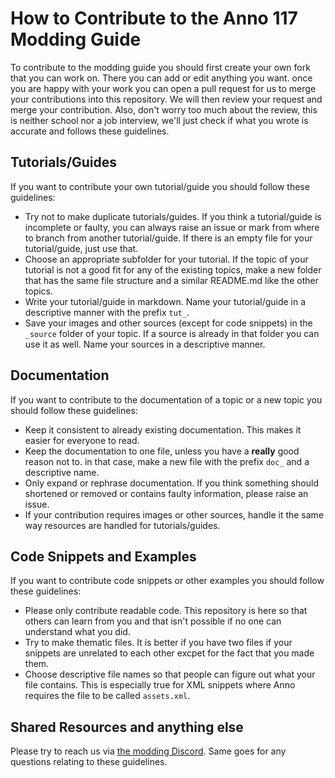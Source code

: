 # How to Contribute to the Anno 117 Modding Guide

To contribute to the modding guide you should first create your own fork that you can work on. There you can add or edit anything you want. once you are happy with your work you can open a pull request for us to merge your contributions into this repository. We will then review your request and merge your contribution. Also, don't worry too much about the review, this is neither school nor a job interview, we'll just check if what you wrote is accurate and follows these guidelines.

## Tutorials/Guides

If you want to contribute your own tutorial/guide you should follow these guidelines:
- Try not to make duplicate tutorials/guides. If you think a tutorial/guide is incomplete or faulty, you can always raise an issue or mark from where to branch from another tutorial/guide. If there is an empty file for your tutorial/guide, just use that.
- Choose an appropriate subfolder for your tutorial. If the topic of your tutorial is not a good fit for any of the existing topics, make a new folder that has the same file structure and a similar README.md like the other topics.
- Write your tutorial/guide in markdown. Name your tutorial/guide in a descriptive manner with the prefix `tut_`.
- Save your images and other sources (except for code snippets) in the `_source` folder of your topic. If a source is already in that folder you can use it as well. Name your sources in a descriptive manner.

## Documentation

If you want to contribute to the documentation of a topic or a new topic you should follow these guidelines:
- Keep it consistent to already existing documentation. This makes it easier for everyone to read.
- Keep the documentation to one file, unless you have a **really** good reason not to. in that case, make a new file with the prefix `doc_` and a descriptive name.
- Only expand or rephrase documentation. If you think something should shortened or removed or contains faulty information, please raise an issue.
- If your contribution requires images or other sources, handle it the same way resources are handled for tutorials/guides.

## Code Snippets and Examples

If you want to contribute code snippets or other examples you should follow these guidelines:
- Please only contribute readable code. This repository is here so that others can learn from you and that isn't possible if no one can understand what you did.
- Try to make thematic files. It is better if you have two files if your snippets are unrelated to each other excpet for the fact that you made them.
- Choose descriptive file names so that people can figure out what your file contains. This is especially true for XML snippets where Anno requires the file to be called `assets.xml`.

## Shared Resources and anything else

Please try to reach us via [the modding Discord](https://discord.gg/AVxV49Mp). Same goes for any questions relating to these guidelines.